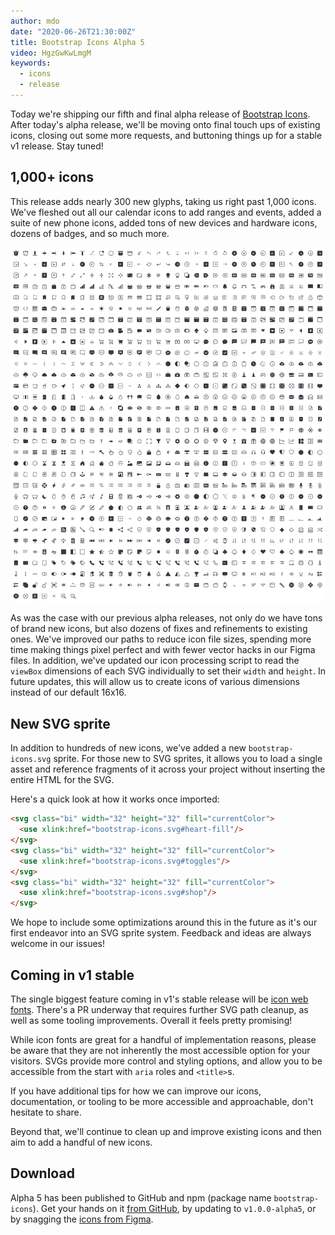 ```yaml
---
author: mdo
date: "2020-06-26T21:30:00Z"
title: Bootstrap Icons Alpha 5
video: HgzGwKwLmgM
keywords:
  - icons
  - release
---
```


Today we're shipping our fifth and final alpha release of [Bootstrap Icons](https://icons.getbootstrap.com). After today's alpha release, we'll be moving onto final touch ups of existing icons, closing out some more requests, and buttoning things up for a stable v1 release. Stay tuned!

## 1,000+ icons

This release adds nearly 300 new glyphs, taking us right past 1,000 icons. We've fleshed out all our calendar icons to add ranges and events, added a suite of new phone icons, added tons of new devices and hardware icons, dozens of badges, and so much more.

[![All Bootstrap Icons](/assets/img/2020/06/bootstrap-icons-alpha5-all.png)](https://icons.getbootstrap.com)

As was the case with our previous alpha releases, not only do we have tons of brand new icons, but also dozens of fixes and refinements to existing ones. We've improved our paths to reduce icon file sizes, spending more time making things pixel perfect and with fewer vector hacks in our Figma files. In addition, we've updated our icon processing script to read the `viewBox` dimensions of each SVG individually to set their `width` and `height`. In future updates, this will allow us to create icons of various dimensions instead of our default 16x16.

## New SVG sprite

In addition to hundreds of new icons, we've added a new `bootstrap-icons.svg` sprite. For those new to SVG sprites, it allows you to load a single asset and reference fragments of it across your project without inserting the entire HTML for the SVG.

Here's a quick look at how it works once imported:

```html
<svg class="bi" width="32" height="32" fill="currentColor">
  <use xlink:href="bootstrap-icons.svg#heart-fill"/>
</svg>
<svg class="bi" width="32" height="32" fill="currentColor">
  <use xlink:href="bootstrap-icons.svg#toggles"/>
</svg>
<svg class="bi" width="32" height="32" fill="currentColor">
  <use xlink:href="bootstrap-icons.svg#shop"/>
</svg>
```

We hope to include some optimizations around this in the future as it's our first endeavor into an SVG sprite system. Feedback and ideas are always welcome in our issues!

## Coming in v1 stable

The single biggest feature coming in v1's stable release will be [icon web fonts](https://github.com/twbs/icons/pull/287). There's a PR underway that requires further SVG path cleanup, as well as some tooling improvements. Overall it feels pretty promising!

While icon fonts are great for a handful of implementation reasons, please be aware that they are not inherently the most accessible option for your visitors. SVGs provide more control and styling options, and allow you to be accessible from the start with `aria` roles and `<title>`s.

If you have additional tips for how we can improve our icons, documentation, or tooling to be more accessible and approachable, don't hesitate to share.

Beyond that, we'll continue to clean up and improve existing icons and then aim to add a handful of new icons.

## Download

Alpha 5 has been published to GitHub and npm (package name `bootstrap-icons`). Get your hands on it [from GitHub](https://github.com/twbs/icons/releases), by updating to `v1.0.0-alpha5`, or by snagging the [icons from Figma](https://www.figma.com/file/hTJtQ2MrMTeNVmYrVBqNZZ/Bootstrap-Icons-v1.0.0-alpha5).
